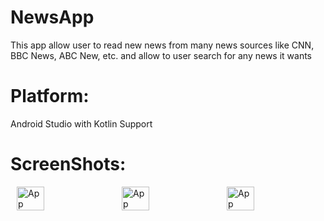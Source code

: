 # NewsApp
 This app allow user to read new news from many news sources like CNN, BBC News, ABC New, etc. and allow to user search for any news it wants
# Platform:
 Android Studio with Kotlin Support 
# ScreenShots:

<div style="display:flex;">
<img alt="App" src="https://user-images.githubusercontent.com/61151477/107863573-2e6feb80-6e5e-11eb-89d8-c44f5ad555aa.jpg" width="30%" hspace="10">
<img alt="App" src="https://user-images.githubusercontent.com/61151477/107863591-43e51580-6e5e-11eb-80d7-1b8c941921ce.jpg" width="30%" hspace="10">
<img alt="App" src="https://user-images.githubusercontent.com/61151477/107863596-4d6e7d80-6e5e-11eb-8bac-5efbbde90b1b.jpg" width="30%" hspace="10">
</div>
